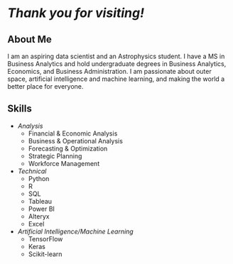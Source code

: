 # ***Thank you for visiting!***

## **About Me**
I am an aspiring data scientist and an Astrophysics student. I have a MS in Business Analytics and hold undergraduate degrees in Business Analytics, Economics, and Business Administration. I am passionate about outer space, artificial intelligence and machine learning, and making the world a better place for everyone.

## **Skills**
- *Analysis*
  - Financial & Economic Analysis
  - Business & Operational Analysis
  - Forecasting & Optimization
  - Strategic Planning
  - Workforce Management
- *Technical*  
  - Python
  - R
  - SQL
  - Tableau
  - Power BI
  - Alteryx
  - Excel
- *Artificial Intelligence/Machine Learning*
  - TensorFlow
  - Keras
  - Scikit-learn

